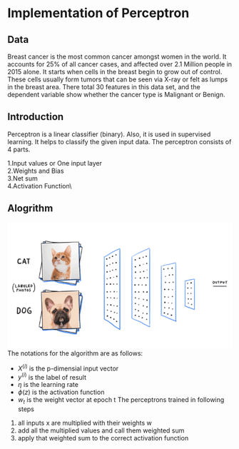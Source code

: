 # Implementation of Perceptron
## Data
Breast cancer is the most common cancer amongst women in the world. It accounts for 25% of all cancer cases, and affected over 2.1 Million people in 2015 alone. It starts when cells in the breast begin to grow out of control. These cells usually form tumors that can be seen via X-ray or felt as lumps in the breast area.
There total 30 features in this data set, and the dependent variable show whether the cancer type is Malignant or Benign.
## Introduction
Perceptron is a linear classifier (binary). Also, it is used in supervised learning. It helps to classify the given input data.
The perceptron consists of 4 parts.

1.Input values or One input layer\
2.Weights and Bias\
3.Net sum\
4.Activation Function\
## Alogrithm 
![Alt Text](https://github.com/AmyrMa/INDE-577/blob/main/Supervised%20Learning/Perceptron/perceptron.gif?raw=true)
The notations for the algorithm are as follows:
* $X^{(i)}$ is the p-dimensial input vector
* $y^{(i)}$ is the label of result
* $\eta$ is the learning rate
* $\phi(z)$ is the activation function 
* $w_t$ is the weight vector at epoch t
The perceptrons trained in following steps
1. all inputs x are multiplied with their weights w
2. add all the multiplied values and call them weighted sum
3. apply that weighted sum to the correct activation function

